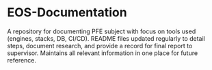 # EOS-Documentation
A repository for documenting PFE subject with focus on tools used (engines, stacks, DB, CI/CD). README files updated regularly to detail steps, document research, and provide a record for final report to supervisor. Maintains all relevant information in one place for future reference.
